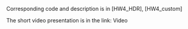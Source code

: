 

Corresponding code and description is in [HW4_HDR], [HW4_custom]

The short video presentation is in the link: Video
